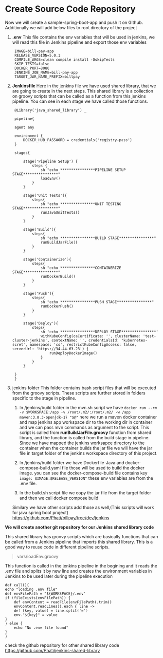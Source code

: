 #   Create Source Code Repository

Now we will create a sample-spring-boot-app and push it on Github.
Additionally we will add below files to root directory of the project

1. **.env**
	This file contains the env variables that will be used in jenkins, we will read this file in Jenkins pipeline and export those env variables
	
	    IMAGE=bill-pay-app
	    RELEASE_VERSION=5.0.1
	    COMPILE_ARGS=clean compile install -DskipTests
	    SKIP_TESTS=false
	    DOCKER_PORT=8080
	    JENKINS_JOB_NAME=bill-pay-app
	    TARGET_JAR_NAME_PREFIX=billpay

2. **Jenkinsfile**
		Here in the jenkins file we have used shared library, that we are going to create in the next steps. This shared library is a collection on groovy scripts that can be called as a function from this jenkins pipeline. You can see in each stage we have called those functions.
	
	    @Library('java_shared_library') _
	    
	    pipeline{
	    
	    agent any

	    environment {
	        DOCKER_HUB_PASSWORD = credentials('registry-pass')
	    }

	    stages{

	        stage('Pipeline Setup') {
	            steps {
	                sh "echo ****************PIPELINE SETUP STAGE****************"
	                loadEnv()
	            }
	        }

	        stage('Unit Tests'){
	            steps{
	                sh "echo ****************UNIT TESTING STAGE****************"
	                runJavaUnitTests()
	            }
	        }

	        stage('Build'){
	            steps{
	                sh "echo ****************BUILD STAGE****************"
	                runBuildJarFile()
	            }
	        }

	        stage('Containerize'){
	            steps{
	                sh "echo ****************CONTAINERIZE STAGE****************"
	                runDockerBuild()
	            }
	        }

	        stage('Push'){
	            steps{
	                sh "echo ****************PUSH STAGE****************"
	                runDockerPush()
	            }
	        }

	        stage('Deploy'){
	            steps{
	                sh 'echo ****************DEPLOY STAGE****************'
	                withKubeConfig(caCertificate: '', clusterName: 'test-cluster-jenkins', contextName: '', credentialsId: 'kubernetes-scret', namespace: 'cs', restrictKubeConfigAccess: false, serverUrl: 'https://34.44.63.28') {
	                    runDeployDockerImage()
	                }
	            }
	        }

	    }
	    }

3.  jenkins folder
	This folder contains bash script files that will be executed from the groovy scripts.
	These scripts are further stored in folders specific to the stage in pipeline.
	1. In /jenkins/build folder in the mvn.sh script we have `docker run --rm  -v $WORKSPACE:/app -v /root/.m2/:/root/.m2/ -w /app  maven:3.8.3-openjdk-17 "$@"` here we run a maven docker container and map jenkins app workspace dir to the working dir in container and we can pass mvn commands as argument to the script.
		This script is called from  **runBuildJarFile.groovy**  function from shared library, and the function is called from the build stage in pipeline. Since we have mapped the jenkins worksapce directory to the container when the container builds the jar file we will have the jar file in target folder of the jenkins workspace directory of this project.

	2. In /jenkins/build folder we have Dockerfile-Java and docker-compose-build.yaml file those will be used to build the docker image. you can see the docker-compose-build file contains key `image: $IMAGE:$RELEASE_VERSION"` these env variables are from the .env file.
	3. In the build.sh script file we copy the jar file from the target folder and then we call docker compose build

	Similary we have other scripts add those as well,(This scripts will work for java spring boot project)
	https://github.com/Phati/billpay/tree/dev/jenkins





**We will create another git repository for our Jenkins shared library code**

This shared library has groovy scripts which are basically functions that can be called from a Jenkins pipeline that imports this shared library. This is a good way to reuse code in different pipeline scripts.

> vars/loadEnv.groovy

This function is called in the jenkins pipeline in the begining and it reads the .env file and splits it by new line and creates the environment variables in Jenkins to be used later during the pipeline execution

    def call(){
    echo "loading .env file"
    def envFilePath = "${WORKSPACE}/.env"
    if (fileExists(envFilePath)) {
        def envContent = readFile(envFilePath).trim()
        envContent.readLines().each { line ->
        def (key, value) = line.split('=')
        env."${key}" = value
    }
    } else {
        echo "No .env file found"
    }
	}

check the github repository for other shared library code
https://github.com/Phati/jenkins-shared-library
